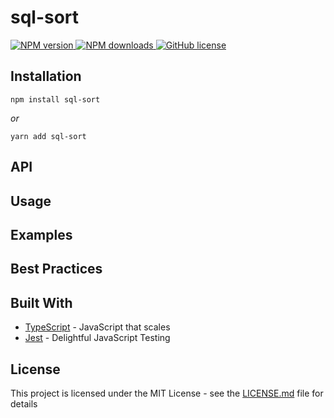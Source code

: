 # sql-sort

> 

<p>
  <a href="https://www.npmjs.com/package/sql-sort"><img src="https://img.shields.io/npm/v/sql-sort/latest.svg?style=flat-square" alt="NPM version" /> </a>
  <a href="https://www.npmjs.com/package/sql-sort"><img src="https://img.shields.io/npm/dm/sql-sort.svg?style=flat-square" alt="NPM downloads"/> </a>
  <a href="https://github.com/ethanhusband/sql-sort/blob/main/LICENSE.md"><img src="https://img.shields.io/npm/l/sql-sort.svg?style=flat-square" alt="GitHub license"/> </a>
</p>

## Installation

```npm install sql-sort```

*or*

```yarn add sql-sort```

## API


## Usage


## Examples


## Best Practices



## Built With

- [TypeScript](https://www.typescriptlang.org/) - JavaScript that scales
- [Jest](https://jestjs.io/) - Delightful JavaScript Testing

## License

This project is licensed under the MIT License - see the [LICENSE.md](LICENSE.md) file for details
